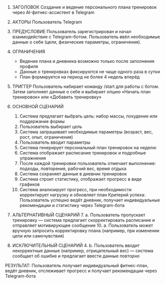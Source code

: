 1. ЗАГОЛОВОК
    Создание и ведение персонального плана тренировок через AI-фитнес-ассистент в Telegram

2. АКТОРЫ
    Пользователь Telegram

3. ПРЕДУСЛОВИЕ
    Пользователь зарегистрирован и начал взаимодействие с Telegram-ботом. Пользователь ввёл необходимые данные о себе (цели, физические параметры, ограничения).

4. ОГРАНИЧЕНИЯ
    * Ведение плана и дневника возможно только после заполнения профиля
    * Данные о тренировках фиксируются не чаще одного раза в сутки
    * План формируется на период не более 4 недель вперёд

5. ТРИГГЕР
    Пользователь набирает команду /start для работы с ботом. Затем заполняет данные о себе и выбирает опцию «Начать план тренировок» или «Добавить тренировку»

6. ОСНОВНОЙ СЦЕНАРИЙ
    1. Система предлагает выбрать цель: набор массы, похудение или поддержание формы
    2. Пользователь выбирает цель
    3. Система запрашивает необходимые параметры (возраст, вес, рост, опыт, ограничения)
    4. Пользователь вводит параметры
    5. Система генерирует персональный план тренировок на неделю
    6. Система отображает расписание тренировок и подробные упражнения
    7. После каждой тренировки пользователь отмечает выполнение: подходы, повторения, рабочий вес, время отдыха
    8. Система сохраняет данные в дневник тренировок
    9. Система строит статистику, отображает прогресс в виде графиков
    10. Система анализирует прогресс, при необходимости корректирует нагрузку и обновляет план
    Критерий успеха: Пользователь успешно ведёт дневник, получает индивидуальные рекомендации и статистику через Telegram-бота

7. АЛЬТЕРНАТИВНЫЙ СЦЕНАРИЙ
    7. a. Пользователь пропускает тренировку — система предлагает скорректировать расписание и отправляет мотивирующее сообщение
    10. a. Пользователь может вручную запросить корректировку плана (например, при изменении цели или самочувствия)

8. ИСКЛЮЧИТЕЛЬНЫЙ СЦЕНАРИЙ
    4. b. Пользователь вводит некорректные данные (например, отрицательный вес) — система сообщает об ошибке и предлагает ввести данные повторно

РЕЗУЛЬТАТ:
Пользователь получает индивидуальный фитнес-план, ведёт дневник, отслеживает прогресс и получает рекомендации через Telegram-бота
